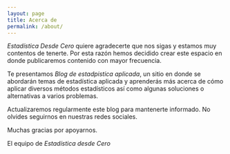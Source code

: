```yaml
---
layout: page
title: Acerca de
permalink: /about/
---
```


_Estadística Desde Cero_ quiere agradecerte que nos sigas y estamos muy contentos de tenerte. Por esta razón hemos decidido crear este espacio en donde publicaremos contenido con mayor frecuencia.

Te presentamos _Blog de estadpistica aplicada_, un sitio en donde se abordarán temas de estadística aplicada y aprenderás más acerca de cómo aplicar diversos métodos estadísticos así como algunas soluciones o alternativas a varios problemas.

Actualizaremos regularmente este blog para mantenerte informado. No olvides seguirnos en nuestras redes sociales.

Muchas gracias por apoyarnos.

El equipo de _Estadística desde Cero_